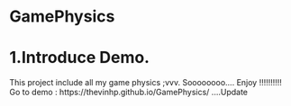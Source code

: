 # GamePhysics
<h1>1.Introduce Demo.</h1>
This project include all my game physics ;vvv. Soooooooo.... Enjoy !!!!!!!!!!
Go to demo : https://thevinhp.github.io/GamePhysics/
....Update
